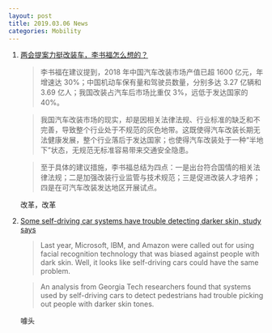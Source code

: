```yaml
---
layout: post
title: 2019.03.06 News
categories: Mobility
---
```


1. [两会提案力挺改装车，李书福怎么想的？](https://www.huxiu.com/article/287208.html)

    > 李书福在建议提到，2018 年中国汽车改装市场产值已超 1600 亿元，年增速达 30%；中国机动车保有量和驾驶员数量，分别多达 3.27 亿辆和 3.69 亿人；我国改装占汽车后市场比重仅 3%，远低于发达国家的 40%。

    > 我国汽车改装市场的现实，却是因相关法律法规、行业标准的缺乏和不完善，导致整个行业处于不规范的灰色地带。这既使得汽车改装长期无法健康发展，整个行业落后于发达国家；也使得汽车改装处于一种“半地下”状态，无规范无标准容易带来交通安全隐患。

    > 至于具体的建议措施，李书福总结为四点：一是出台符合国情的相关法律法规；二是加强改装行业监管与技术规范；三是促进改装人才培养；四是在可汽车改装发达地区开展试点。

    改革，改革

2. [Some self-driving car systems have trouble detecting darker skin, study says](https://mashable.com/article/self-driving-cars-trouble-detecting-darker-skin/#NOJgU7zSAuqg)

    > Last year, Microsoft, IBM, and Amazon were called out for using facial recognition technology that was biased against people with dark skin. Well, it looks like self-driving cars could have the same problem.

    > An analysis from Georgia Tech researchers found that systems used by self-driving cars to detect pedestrians had trouble picking out people with darker skin tones. 

    噱头

